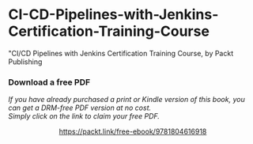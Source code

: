 # CI-CD-Pipelines-with-Jenkins-Certification-Training-Course
"CI/CD Pipelines with Jenkins Certification Training Course, by Packt Publishing
### Download a free PDF

 <i>If you have already purchased a print or Kindle version of this book, you can get a DRM-free PDF version at no cost.<br>Simply click on the link to claim your free PDF.</i>
<p align="center"> <a href="https://packt.link/free-ebook/9781804616918">https://packt.link/free-ebook/9781804616918 </a> </p>
